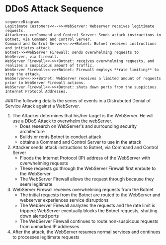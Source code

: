 # DDoS Attack Sequence
```mermaid
sequenceDiagram
Legitimate Customers<<-->>+WebServer: Webserver receives legitimate requests.
Attacker<<->>+Command and Control Server: Sends attack instructions to Botnet, via Command and Control Server.
Command and Control Server<<->>+Botnet: Botnet receives instructions and initiates attack.
Botnet->>+WebServer Firewall: sends overwhelming requests to WebServer, via firewall.
WebServer Firewall<<->>+Botnet: receives overwhelming requests, and realizes a suspicious amount of traffic.
WebServer Firewall<<->>+Botnet: Firewall employs **rate limiting** to stop the attack. 
WebServer<<->>+Botnet: WebServer receives a limited amount of requests prior to WebServer Firewall actions.
WebServer Firewall<<->>+Botnet: shuts down ports from the suspicious Internet Protocol Addresses.

```

###The following details the series of events in a Distrubuted Denial of Service Attack against a WebServer. 

1. The Attacker determines that his/her target is the WebServer. He will use a DDoS Attack to overwhelm the
   webServer. 
   * Does research on WebServer's and surrounding security architecture
   * Builds or rents Botnet to conduct attack
   * obtains a Command and Control Server to use in the attack
2. Attacker sends attack instructions to Botnet, via Command and Control Server
   * Floods the Internet Protocol (IP) address of the WebServer with overwhelming requests
   * These requests go through the WebServer Firewall first enroute to the WebServer
   * The WebServer Firewall allows the request through because they seem legitimate
3. WebServer Firewall receives overwhelming requests from the Botnet
   * The initial requests from the Botnet are routed to the WebServer and webserver experiences service 
     disruptions 
   * The WebServer Firewall analyzes the requests and the rate limit is tripped; WebServer eventually 
     blocks the Botnet requests, shutting down alerted ports
   * The WebServer Firewall continues to route non-suspicous requests from unmarked IP addresses
4. After the attack, the WebServer resumes normal services and continues to processes legitimate requests 
